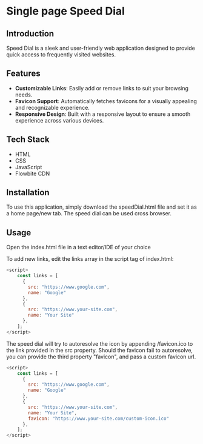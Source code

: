 # Single page Speed Dial

## Introduction
Speed Dial is a sleek and user-friendly web application designed to provide quick access to frequently visited websites.

## Features
- **Customizable Links**: Easily add or remove links to suit your browsing needs.
- **Favicon Support**: Automatically fetches favicons for a visually appealing and recognizable experience.
- **Responsive Design**: Built with a responsive layout to ensure a smooth experience across various devices.

## Tech Stack
- HTML
- CSS
- JavaScript
- Flowbite CDN

## Installation

To use this application, simply download the speedDial.html file and set it as a home page/new tab. The speed dial can be used cross browser.

## Usage
Open the index.html file in a text editor/IDE of your choice

To add new links, edit the links array in the script tag of index.html:

```javascript
<script>
    const links = [
      { 
        src: "https://www.google.com", 
        name: "Google" 
      },
      { 
        src: "https://www.your-site.com", 
        name: "Your Site" 
      },
    ];
</script>
```

The speed dial will try to autoresolve the icon by appending /favicon.ico to the link provided in the src property. 
Should the favicon fail to autoresolve, you can provide the third property "favicon", and pass a custom favicon url.

```javascript
<script>
    const links = [
      { 
        src: "https://www.google.com", 
        name: "Google" 
      },
      { 
        src: "https://www.your-site.com", 
        name: "Your Site", 
        favicon: "https://www.your-site.com/custom-icon.ico"
      },
    ];
</script>
```

